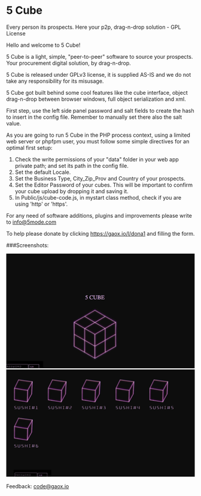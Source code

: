 # 5 Cube
Every person its prospects. Here your p2p, drag-n-drop solution - GPL License

  Hello and welcome to 5 Cube!<br>
	   
  5 Cube is a light, simple, "peer-to-peer" software to source your prospects. Your procurement digital solution, by drag-n-drop.<br>
	   
  5 Cube is released under GPLv3 license, it is supplied AS-IS and we do not take any responsibility for its misusage.<br>
	   
  5 Cube got built behind some cool features like the cube interface, object drag-n-drop between browser windows, full object serialization and xml.<br>
         
  First step, use the left side panel password and salt fields to create the hash to insert in the config file. Remember to manually set there also the salt value.<br>
	   
  As you are going to run 5 Cube in the PHP process context, using a limited web server or phpfpm user, you must follow some simple directives for an optimal first setup:<br>
	
  <ol>
     <li>Check the write permissions of your "data" folder in your web app private path; and set its path in the config file.</li>
     <li>Set the default Locale.</li>
     <li>Set the Business Type, City_Zip_Prov and Country of your prospects.</li>
     <li>Set the Editor Password of your cubes. This will be important to confirm your cube upload by dropping it and saving it.</li>
     <li>In Public/js/cube-code.js, in mystart class method, check if you are using 'http' or 'https'.</li>	
  </ol>	

  For any need of software additions, plugins and improvements please write to <a href="mailto:info@5mode.com">info@5mode.com</a>  

  To help please donate by clicking <a href="https://gaox.io/l/dona1">https://gaox.io/l/dona1</a> and filling the form.  
  
  ###Screenshots:

 ![5cube in action](/Public/res/Screenshot1.jpg)<br>
 ![5cube in action](/Public/res/Screenshot3.jpg)

 Feedback: <a href="mailto:code@gaox.io" style="color:#e6d236;">code@gaox.io</a>
